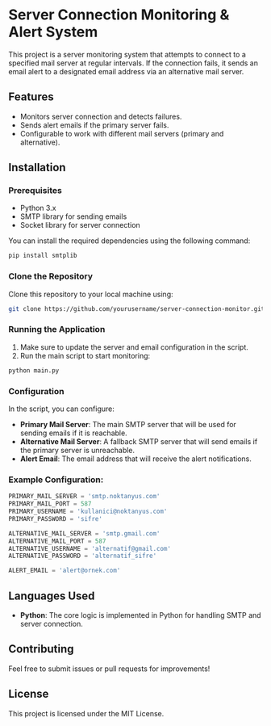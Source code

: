 
# Server Connection Monitoring & Alert System

This project is a server monitoring system that attempts to connect to a specified mail server at regular intervals. If the connection fails, it sends an email alert to a designated email address via an alternative mail server.

## Features
- Monitors server connection and detects failures.
- Sends alert emails if the primary server fails.
- Configurable to work with different mail servers (primary and alternative).

## Installation

### Prerequisites
- Python 3.x
- SMTP library for sending emails
- Socket library for server connection

You can install the required dependencies using the following command:

```bash
pip install smtplib
```

### Clone the Repository
Clone this repository to your local machine using:

```bash
git clone https://github.com/yourusername/server-connection-monitor.git
```

### Running the Application

1. Make sure to update the server and email configuration in the script.
2. Run the main script to start monitoring:

```bash
python main.py
```

### Configuration

In the script, you can configure:

- **Primary Mail Server**: The main SMTP server that will be used for sending emails if it is reachable.
- **Alternative Mail Server**: A fallback SMTP server that will send emails if the primary server is unreachable.
- **Alert Email**: The email address that will receive the alert notifications.

### Example Configuration:
```python
PRIMARY_MAIL_SERVER = 'smtp.noktanyus.com'
PRIMARY_MAIL_PORT = 587
PRIMARY_USERNAME = 'kullanici@noktanyus.com'
PRIMARY_PASSWORD = 'sifre'

ALTERNATIVE_MAIL_SERVER = 'smtp.gmail.com'
ALTERNATIVE_MAIL_PORT = 587
ALTERNATIVE_USERNAME = 'alternatif@gmail.com'
ALTERNATIVE_PASSWORD = 'alternatif_sifre'

ALERT_EMAIL = 'alert@ornek.com'
```

## Languages Used
- **Python**: The core logic is implemented in Python for handling SMTP and server connection.

## Contributing
Feel free to submit issues or pull requests for improvements!

## License
This project is licensed under the MIT License.
